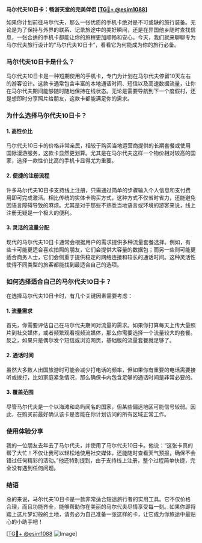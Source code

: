 **马尔代夫10日卡：畅游天堂的完美伴侣 [[TG💪+ @esim1088](https://t.me/s/esim1088)]**

如果你计划前往马尔代夫，那么一张优质的手机卡绝对是不可或缺的旅行装备。无论是为了保持与外界的联系、记录旅途中的美好瞬间，还是在异国他乡随时查找信息，一张合适的手机卡都能让你的旅程更加顺畅和安心。今天，我们就来聊聊专为马尔代夫旅行设计的“马尔代夫10日卡”，看看它为何能成为你的旅行必备。

### 马尔代夫10日卡是什么？

马尔代夫10日卡是一种短期使用的手机卡，专门为计划在马尔代夫停留10天左右的游客设计。这款卡通常包含丰富的本地通话时间、短信以及高速数据流量，让你在马尔代夫期间能够随时随地保持在线状态。无论是需要导航到下一个度假村，还是想即时分享照片给朋友，这款卡都能满足你的需求。

### 为什么选择马尔代夫10日卡？

#### 1. **高性价比**
马尔代夫10日卡的价格非常亲民，相较于购买当地运营商提供的长期套餐或使用国际漫游服务，这款卡显然更划算。尤其是在马尔代夫这样一个物价相对较高的国家，选择一款性价比高的手机卡显得尤为重要。

#### 2. **便捷的注册流程**
许多马尔代夫10日卡支持线上注册，只需通过简单的步骤输入个人信息和支付费用即可完成激活。相比传统的实体卡购买方式，这种方式不仅省时省力，还能避免因语言障碍导致的麻烦。尤其是对于那些不熟悉当地语言或环境的游客来说，线上注册无疑是一个极大的便利。

#### 3. **灵活的流量分配**
现代的马尔代夫10日卡通常会根据用户的需求提供多种流量套餐选择。例如，有些卡可能更适合喜欢拍照的朋友，它们会提供大容量的数据包；而另一些则可能更适合商务人士，它们会侧重于提供稳定的网络连接和较长的通话时间。这种灵活性使得不同类型的旅客都能找到最适合自己的选项。

### 如何选择适合自己的马尔代夫10日卡？

在选择马尔代夫10日卡时，有几个关键因素需要考虑：

#### 1. **流量需求**
首先，你需要评估自己在马尔代夫期间对流量的需求。如果你打算每天上传大量照片到社交媒体，或者频繁观看视频流媒体，那么你需要选择一个流量较大的套餐。反之，如果只是偶尔发个短信或浏览网页，基础版的流量套餐就足够了。

#### 2. **通话时间**
虽然大多数人出国旅游时可能会减少打电话的频率，但如果你有重要的电话需要接听或拨打，比如家庭紧急情况，那么确保卡内包含足够的通话时间是非常必要的。

#### 3. **覆盖范围**
尽管马尔代夫是一个以海滩和岛屿闻名的国家，但某些偏远地区可能信号较弱。因此，在购买前最好确认该卡是否能在你计划访问的所有区域正常工作。

### 使用体验分享

我的一位朋友去年去了马尔代夫，并使用了马尔代夫10日卡。他说：“这张卡真的帮了大忙！不仅让我可以轻松地使用社交媒体，还能随时查看天气预报，确保不会错过任何精彩的活动。”他还特别提到，由于支持线上注册，整个过程简单快捷，完全没有遇到任何问题。

### 结语

总的来说，马尔代夫10日卡是一款非常适合短途旅行者的实用工具。它不仅价格合理，而且功能齐全，能够帮助你在美丽的马尔代夫尽情享受每一刻。如果你即将踏上这片梦幻般的土地，请务必为自己准备一张这样的卡，让它成为你旅途中最贴心的小助手吧！

[[TG💪+ @esim1088](https://t.me/s/esim1088) ![Image](https://i.postimg.cc/4NQfJmqS/Snipaste-2025-05-13-00-14-12.png)]